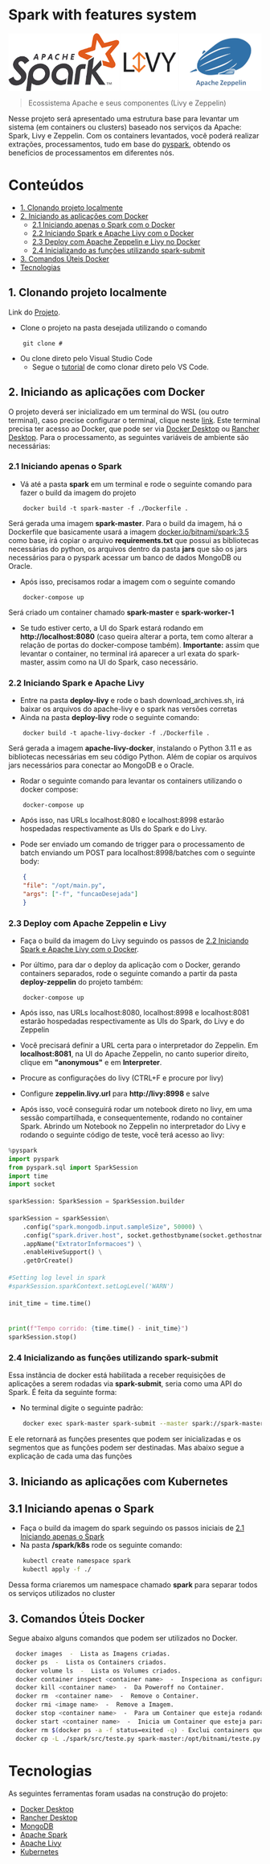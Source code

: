 # Spark with features system
<div style="display: flex; justify-content: center; align-items: center;">
  <img src="./images/logo-spark.png" alt="Apache-Spark-Logo" height="115" style="margin: 1px;"/>
  <img src="./images/logo-livy.png" alt="Apache-Livy-Logo" height="115" style="margin: 1px;"/>
  <img src="./images/logo-zeppelin.png" alt="Apache-Zeppelin-Logo" height="115" style="margin: 1px;"/>
</div>

> Ecossistema Apache e seus componentes (Livy e Zeppelin)

Nesse projeto será apresentado uma estrutura base para levantar um sistema (em containers ou clusters) baseado nos serviços da Apache: Spark, Livy e Zeppelin. Com os containers levantados, você poderá realizar extrações, processamentos, tudo em base do [pyspark](https://spark.apache.org/docs/latest/api/python/index.html), obtendo os benefícios de processamentos em diferentes nós.

# Conteúdos

- [1. Clonando projeto localmente](#1-clonando-projeto-localmente)
- [2. Iniciando as aplicações com Docker](#2-iniciando-as-aplicações-com-docker)
    - [2.1 Iniciando apenas o Spark com o Docker](#21-iniciando-apenas-o-spark-com-o-docker)
    - [2.2 Iniciando Spark e Apache Livy com o Docker](#22-iniciando-spark-e-apache-livy-com-o-docker)
    - [2.3 Deploy com Apache Zeppelin e Livy no Docker](#23-deploy-com-apache-zeppelin-e-livy-no-docker)
    - [2.4 Inicializando as funções utilizando spark-submit](#24-inicializando-as-funções-utilizando-spark-submit)
- [3. Comandos Úteis Docker](#3-comandos-úteis-docker)
- [Tecnologias](#tecnologias)

## 1. Clonando projeto localmente

Link do [Projeto](#).

- Clone o projeto na pasta desejada utilizando o comando

```
    git clone #
```

- Ou clone direto pelo Visual Studio Code
  - Segue o [tutorial](https://learn.microsoft.com/en-us/azure/developer/javascript/how-to/with-visual-studio-code/clone-github-repository?tabs=create-repo-command-palette%2Cinitialize-repo-activity-bar%2Ccreate-branch-command-palette%2Ccommit-changes-command-palette%2Cpush-command-palette) de como clonar direto pelo VS Code.

## 2. Iniciando as aplicações com Docker

O projeto deverá ser inicializado em um terminal do WSL (ou outro terminal), caso precise configurar o terminal, clique neste [link](https://learn.microsoft.com/pt-br/windows/wsl/install). Este terminal precisa ter acesso ao Docker, que pode ser via [Docker Desktop](https://docs.docker.com/desktop/wsl/) ou [Rancher Desktop](https://docs.rancherdesktop.io/ui/preferences/wsl/). Para o processamento, as seguintes variáveis de ambiente são necessárias:

### 2.1 Iniciando apenas o Spark

- Vá até a pasta **spark** em um terminal e rode o seguinte comando para fazer o build da imagem do projeto

```
    docker build -t spark-master -f ./Dockerfile .
```

Será gerada uma imagem **spark-master**. Para o build da imagem, há o Dockerfile que basicamente usará a imagem [docker.io/bitnami/spark:3.5](https://hub.docker.com/r/bitnami/spark) como base, irá copiar o arquivo **requirements.txt** que possui as bibliotecas necessárias do python, os arquivos dentro da pasta **jars** que são os jars necessários para o pyspark acessar um banco de dados MongoDB ou Oracle.

- Após isso, precisamos rodar a imagem com o seguinte comando

```
    docker-compose up
```

Será criado um container chamado **spark-master** e **spark-worker-1**

- Se tudo estiver certo, a UI do Spark estará rodando em **http://localhost:8080** (caso queira alterar a porta, tem como alterar a relação de portas do docker-compose também). **Importante:** assim que levantar o container, no terminal irá aparecer a url exata do spark-master, assim como na UI do Spark, caso necessário.

### 2.2 Iniciando Spark e Apache Livy

- Entre na pasta **deploy-livy** e rode o bash download_archives.sh, irá baixar os arquivos do apache-livy e o spark nas versões corretas
- Ainda na pasta **deploy-livy** rode o seguinte comando:

```
    docker build -t apache-livy-docker -f ./Dockerfile .
```

Será gerada a imagem **apache-livy-docker**, instalando o Python 3.11 e as bibliotecas necessárias em seu código Python. Além de copiar os arquivos jars necessários para conectar ao MongoDB e o Oracle.

- Rodar o seguinte comando para levantar os containers utilizando o docker compose:

```
    docker-compose up
```

- Após isso, nas URLs localhost:8080 e localhost:8998 estarão hospedadas respectivamente as UIs do Spark e do Livy.

- Pode ser enviado um comando de trigger para o processamento de batch enviando um POST para localhost:8998/batches com o seguinte body:

```JSON
    {
    "file": "/opt/main.py",
    "args": ["-f", "funcaoDesejada"]
    }
```

### 2.3 Deploy com Apache Zeppelin e Livy

- Faça o build da imagem do Livy seguindo os passos de [2.2 Iniciando Spark e Apache Livy com o Docker](#22-iniciando-spark-e-apache-livy-com-o-docker).

- Por último, para dar o deploy da aplicação com o Docker, gerando containers separados, rode o seguinte comando a partir da pasta **deploy-zeppelin** do projeto também:

```
    docker-compose up
```

- Após isso, nas URLs localhost:8080, localhost:8998 e localhost:8081 estarão hospedadas respectivamente as UIs do Spark, do Livy e do Zeppelin

- Você precisará definir a URL certa para o interpretador do Zeppelin. Em **localhost:8081**, na UI do Apache Zeppelin, no canto superior direito, clique em **"anonymous"** e em **Interpreter**.

- Procure as configurações do livy (CTRL+F e procure por livy)

- Configure **zeppelin.livy.url** para **http://livy:8998** e salve

- Após isso, você conseguirá rodar um notebook direto no livy, em uma sessão compartilhada, e consequentemente, rodando no container Spark. Abrindo um Notebook no Zeppelin no interpretador do Livy e rodando o seguinte código de teste, você terá acesso ao livy:
```python
%pyspark
import pyspark
from pyspark.sql import SparkSession
import time
import socket

sparkSession: SparkSession = SparkSession.builder 
        
sparkSession = sparkSession\
    .config("spark.mongodb.input.sampleSize", 50000) \
    .config("spark.driver.host", socket.gethostbyname(socket.gethostname()))\
    .appName("ExtratorInformacoes") \
    .enableHiveSupport() \
    .getOrCreate()

#Setting log level in spark
#sparkSession.sparkContext.setLogLevel('WARN')

init_time = time.time()


print(f"Tempo corrido: {time.time() - init_time}")
sparkSession.stop()
```

### 2.4 Inicializando as funções utilizando spark-submit

Essa instância de docker está habilitada a receber requisições de aplicações a serem rodadas via **spark-submit**, seria como uma API do Spark. É feita da seguinte forma:

- No terminal digite o seguinte padrão:

```sh
    docker exec spark-master spark-submit --master spark://spark-master:7077 --class com.mongodb.spark.sql.DefaultSource main.py -h
```

E ele retornará as funções presentes que podem ser inicializadas e os segmentos que as funções podem ser destinadas. Mas abaixo segue a explicação de cada uma das funções

## 3. Iniciando as aplicações com Kubernetes

## 3.1 Iniciando apenas o Spark

- Faça o build da imagem do spark seguindo os passos iniciais de [2.1 Iniciando apenas o Spark](#21-iniciando-apenas-o-spark)
- Na pasta **/spark/k8s** rode os seguinte comando:
```sh
    kubectl create namespace spark
    kubectl apply -f ./
```
Dessa forma criaremos um namespace chamado **spark** para separar todos os serviços utilizados no cluster

## 3. Comandos Úteis Docker

Segue abaixo alguns comandos que podem ser utilizados no Docker.

```sh
  docker images  -  Lista as Imagens criadas.
  docker ps  -  Lista os Containers criados.
  docker volume ls  -  Lista os Volumes criados.
  docker container inspect <container name>  -  Inspeciona as configurações de Container.
  docker kill <container name>  -  Da Poweroff no Container.
  docker rm  <container name>  -  Remove o Container.
  docker rmi <image name>  -  Remove a Imagem.
  docker stop <container name>  -  Para um Container que esteja rodando.
  docker start <container name>  -  Inicia um Container que esteja parado.
  docker rm $(docker ps -a -f status=exited -q) - Exclui containers que estão parados
  docker cp -L ./spark/src/teste.py spark-master:/opt/bitnami/teste.py - Copiar arquivo do computador para dentro do container
```

# Tecnologias

As seguintes ferramentas foram usadas na construção do projeto:

- [Docker Desktop](https://docs.docker.com/desktop/install/windows-install/)
- [Rancher Desktop](https://docs.rancherdesktop.io/getting-started/installation)
- [MongoDB](https://www.mongodb.com/docs/manual/installation/)
- [Apache Spark](https://spark.apache.org/docs/latest/api/python/index.html)
- [Apache Livy](https://livy.apache.org/)
- [Kubernetes](https://kubernetes.io/pt-br/)
